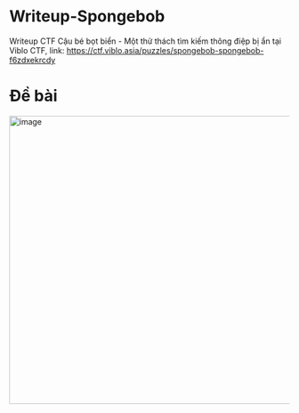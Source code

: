 # Writeup-Spongebob
Writeup CTF Cậu bé bọt biển - Một thử thách tìm kiếm thông điệp bị ẩn tại Viblo CTF, link: https://ctf.viblo.asia/puzzles/spongebob-spongebob-f6zdxekrcdy

# Đề bài 
<img width="518" alt="image" src="https://github.com/user-attachments/assets/1a36c533-9bb4-48b8-b2fb-b45bb49961ca" />

